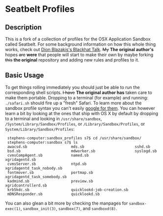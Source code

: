 # Seatbelt Profiles


## Description ##

This is a fork of a collection of profiles for the OSX Application 
Sandbox called Seatbelt. For some background information on how
this whole thing works, check out [Dion Blazakis's Blackhat Talk](https://media.blackhat.com/bh-dc-11/Blazakis/BlackHat_DC_2011_Blazakis_Apple_Sandbox-wp.pdf).
~~My~~ **The original author's** hopes ~~are~~ **were** that people will start to make their own by maybe forking ~~this~~ **the original** repository and adding new rules and profiles to it. 

## Basic Usage ##

To get things rolling immediately you should just be able to run the corresponding shell scripts. ~~I have~~ **The original author has** taken care to make them portable. Dropping to a terminal (for example) and running: `./safari.sh` should fire up a "fresh" Safari. 
To learn more about the sandbox profile syntax you can't easily [google for them](http://www.google.com/search?q=version+1+filetype:sb). You can however learn a bit by looking at the ones that ship with OS X by default by dropping to a terminal and
looking in `/usr/share/sandbox`, `/System/Library/Sandbox/Profiles`, or `/Library/Sandbox/Profiles`, or `System/Library/Sandbox/Profiles`:

     stephens-computer:sandbox_profiles s7$ cd /usr/share/sandbox/
     stephens-computer:sandbox s7$ ls
     awacsd.sb                    mds.sb                       sshd.sb
     bsd.sb                       mdworker.sb                  syslogd.sb
     cvmsCompAgent.sb             named.sb                     xgridagentd.sb
     cvmsServer.sb                ntpd.sb                      xgridagentd_task_nobody.sb
     fontmover.sb                 portmap.sb                   xgridagentd_task_somebody.sb
     kadmind.sb                   preview.sb                   xgridcontrollerd.sb
     krb5kdc.sb                   quicklookd-job-creation.sb
     mDNSResponder.sb             quicklookd.sb

You can also glean a bit more by checking the manpages for `sandbox-exec(1)`, `sandbox_init(3)`, `sandbox(7)`, and `sandboxd(8)`.


